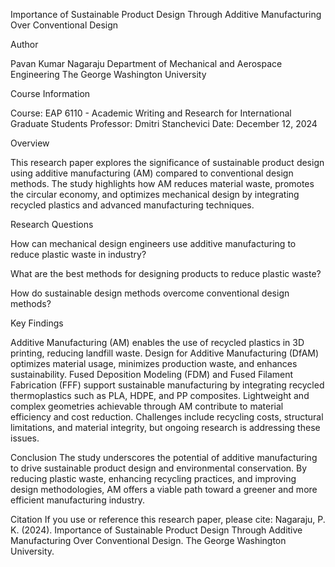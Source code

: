 Importance of Sustainable Product Design Through Additive Manufacturing Over Conventional Design

Author

Pavan Kumar Nagaraju
Department of Mechanical and Aerospace Engineering
The George Washington University


Course Information

Course: EAP 6110 - Academic Writing and Research for International Graduate Students
Professor: Dmitri Stanchevici
Date: December 12, 2024


Overview

This research paper explores the significance of sustainable product design using additive manufacturing (AM) compared to conventional design methods. The study highlights how AM reduces material waste, promotes the circular economy, and optimizes mechanical design by integrating recycled plastics and advanced manufacturing techniques.

Research Questions

How can mechanical design engineers use additive manufacturing to reduce plastic waste in industry?

What are the best methods for designing products to reduce plastic waste?

How do sustainable design methods overcome conventional design methods?


Key Findings

Additive Manufacturing (AM) enables the use of recycled plastics in 3D printing, reducing landfill waste.
Design for Additive Manufacturing (DfAM) optimizes material usage, minimizes production waste, and enhances sustainability.
Fused Deposition Modeling (FDM) and Fused Filament Fabrication (FFF) support sustainable manufacturing by integrating recycled thermoplastics such as PLA, HDPE, and PP composites.
Lightweight and complex geometries achievable through AM contribute to material efficiency and cost reduction.
Challenges include recycling costs, structural limitations, and material integrity, but ongoing research is addressing these issues.


Conclusion
The study underscores the potential of additive manufacturing to drive sustainable product design and environmental conservation. By reducing plastic waste, enhancing recycling practices, and improving design methodologies, AM offers a viable path toward a greener and more efficient manufacturing industry.

Citation
If you use or reference this research paper, please cite:
Nagaraju, P. K. (2024). Importance of Sustainable Product Design Through Additive Manufacturing Over Conventional Design. The George Washington University.
